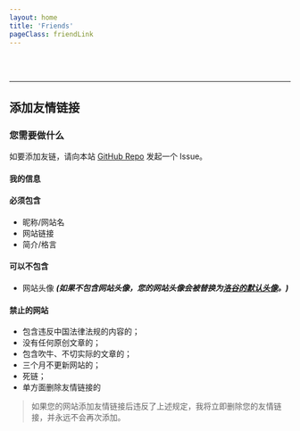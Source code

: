```yaml
---
layout: home
title: 'Friends'
pageClass: friendLink
---
```


<script>
import friendsData from '/src/configs/friends.json';  // 导入 JSON 数据

export default {
  data() {
    return {
      friends: friendsData,  // 将 JSON 数据绑定到 Vue 的 data 中
    };
  },
};
</script>

<style>
  div.friendLink {
    div.friends {
        margin-top: 15px;
        display: grid;
        grid-template-columns: repeat(auto-fill, minmax(250px, 1fr));
        grid-template-rows: repeat(auto-fill, 1fr);
        grid-gap: 10px;
    }
}
</style>

<div class="allFriend">
  <div class="friends">
      <div v-for="friend in friends" :key="friend.url" class="friend-card">
        <FriendCard 
          :title="friend.title"
          :url="friend.url"
          :description="friend.description"
          :logo="friend.logo"
        />
      </div>
    </div>
</div>


<br><br>

---


## 添加友情链接

### 您需要做什么
如要添加友链，请向本站 [GitHub Repo](https://github.com/silvaire-qwq/Website) 发起一个 Issue。

#### 我的信息

#### 必须包含
- 昵称/网站名
- 网站链接
- 简介/格言

#### 可以不包含
- 网站头像 ***(如果不包含网站头像，您的网站头像会被替换为[洛谷的默认头像](https://cdn.luogu.com.cn/upload/usericon/1.png)。)***

#### 禁止的网站
- 包含违反中国法律法规的内容的；
- 没有任何原创文章的；
- 包含吹牛、不切实际的文章的；
- 三个月不更新网站的；
- 死链；
- 单方面删除友情链接的
> 如果您的网站添加友情链接后违反了上述规定，我将立即删除您的友情链接，并永远不会再次添加。